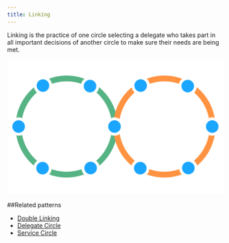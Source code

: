 ```yaml
---
title: Linking
---
```


Linking is the practice of one circle selecting a delegate who takes part in all important decisions of another circle to make sure their needs are being met.

![Linking two circles](img/structural-patterns/link.png)


##Related patterns

* [Double Linking](double-linking.html)
* [Delegate Circle](delegate-circle.html)
* [Service Circle](service-circle.html)